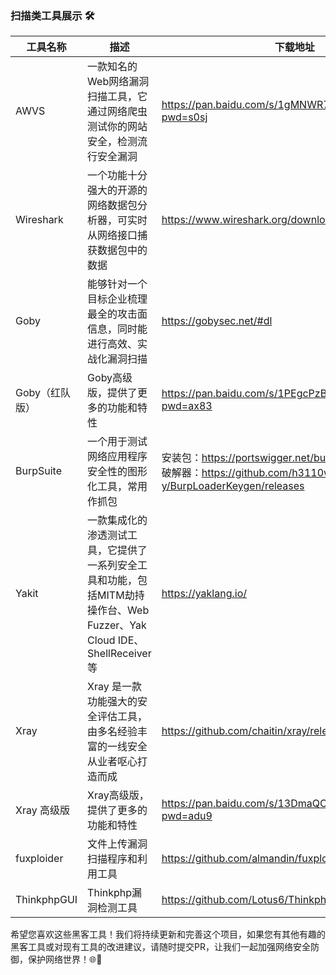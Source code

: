 ### 扫描类工具展示 🛠️



| 工具名称      | 描述                                                                              | 下载地址                                                                                                    |
|-----------|---------------------------------------------------------------------------------|---------------------------------------------------------------------------------------------------------|
| AWVS      | 一款知名的Web网络漏洞扫描工具，它通过网络爬虫测试你的网站安全，检测流行安全漏洞                                       | https://pan.baidu.com/s/1gMNWR737yKEYZ7VtQIf5vg?pwd=s0sj                                                |
| Wireshark | 一个功能十分强大的开源的网络数据包分析器，可实时从网络接口捕获数据包中的数据                                          | https://www.wireshark.org/download.html                                                                 |
| Goby | 能够针对一个目标企业梳理最全的攻击面信息，同时能进行高效、实战化漏洞扫描                                            | https://gobysec.net/#dl                                               |
| Goby（红队版） | Goby高级版，提供了更多的功能和特性                                                             | https://pan.baidu.com/s/1PEgcPzBOfo8_PRgs8IzXAg?pwd=ax83                                                |
| BurpSuite | 一个用于测试网络应用程序安全性的图形化工具，常用作抓包                                                     | 安装包：https://portswigger.net/burp/releases <br/>破解器：https://github.com/h3110w0r1d-y/BurpLoaderKeygen/releases |
| Yakit     | 一款集成化的渗透测试工具，它提供了一系列安全工具和功能，包括MITM劫持操作台、Web Fuzzer、Yak Cloud IDE、ShellReceiver等 |  https://yaklang.io/      |
| Xray      | Xray 是一款功能强大的安全评估工具，由多名经验丰富的一线安全从业者呕心打造而成                                       |https://github.com/chaitin/xray/releases|
| Xray 高级版  | Xray高级版，提供了更多的功能和特性                                                             |https://pan.baidu.com/s/13DmaQOyWo5lajUVULQiHfw?pwd=adu9|
|fuxploider| 文件上传漏洞扫描程序和利用工具                                                                 |https://github.com/almandin/fuxploider|
|ThinkphpGUI| Thinkphp漏洞检测工具                                                                  |https://github.com/Lotus6/ThinkphpGUI/|

希望您喜欢这些黑客工具！我们将持续更新和完善这个项目，如果您有其他有趣的黑客工具或对现有工具的改进建议，请随时提交PR，让我们一起加强网络安全防御，保护网络世界！🌐💪
